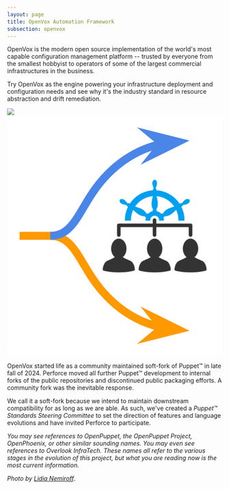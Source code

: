 ```yaml
---
layout: page
title: OpenVox Automation Framework
subsection: openvox
---
```


<div class="container">
  <div class="row">
    <div class="col align-self-center">
      <p>
      OpenVox is the modern open source implementation of the world's most capable configuration management platform -- trusted by everyone from the smallest hobbyist to operators of some of the largest commercial infrastructures in the business.
      </p>
      <p>
      Try OpenVox as the engine powering your infrastructure deployment and configuration needs and see why it's the industry standard in resource abstraction and drift remediation.
      </p>
    </div>
    <div class="col align-self-center">
      <img class="img-fluid" src="/static/images/openvox/mannequin.png" />
    </div>
  </div>
  <div class="row">
    <div class="col">
      <img class="img-fluid w-75" src="/static/images/openvox/fork.png" />
    </div>
    <div class="col align-self-center">
      <p>
      OpenVox started life as a community maintained soft-fork of Puppet™️ in late fall of 2024.
      Perforce moved all further Puppet™️ development to internal forks of the public repositories and discontinued public packaging efforts.
      A community fork was the inevitable response.
      </p>
      <p>
      We call it a soft-fork because we intend to maintain downstream compatibility for as long as we are able.
      As such, we've created a <i>Puppet™️ Standards Steering Committee</i> to set the direction of features and language evolutions and have invited Perforce to participate.
      </p>
    </div>
  </div>
  <div class="row">
    <div class="col">
      <p>
      <i>You may see references to OpenPuppet, the OpenPuppet Project, OpenPhoenix, or other similar sounding names.
      You may even see references to Overlook InfraTech.
      These names all refer to the various stages in the evolution of this project, but what you are reading now is the most current information.</i>
      </p>
      <p>
      <i>Photo by <a href="https://unsplash.com/photos/a-wooden-toy-holding-a-wooden-object-in-one-hand-Jj5KSZkQiok">Lidia Nemiroff</a></i>.
      </p>
    </div>
  </div>
</div>
